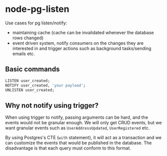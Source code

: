 # node-pg-listen

Use cases for pg listen/notify:
- maintaining cache (cache can be invalidated whenever the database rows changed)
- event driven system, notify consumers on the changes they are interested in and trigger actions such as background tasks/sending emails etc.


## Basic commands
```sql
LISTEN user_created;
NOTIFY user_created, 'your payload';
UNLISTEN user_created;
```

## Why not notify using trigger?

When using trigger to notify, passing arguments can be hard, and the events would not be granular enough.
We will only get CRUD events, but we want granular events such as `UserAddressUpdated`, `UserRegistered` etc.

By using Postgres's CTE (`with` statement), it will act as a transaction and we
can customize the events that would be published in the database. The disadvantage is that each query must conform to this format.
